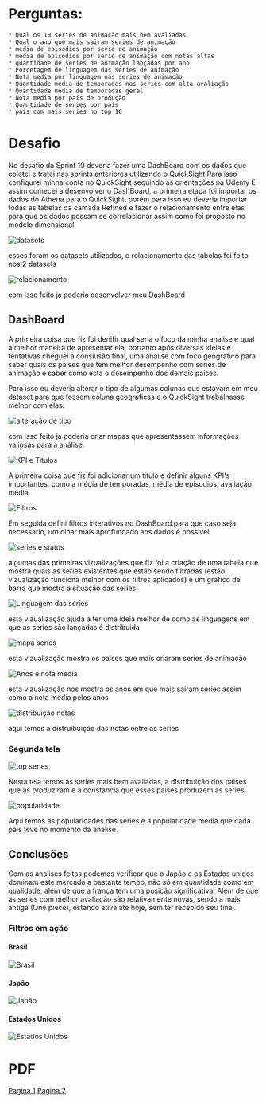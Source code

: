 # Perguntas:
    * Qual os 10 series de animação mais bem avaliadas
    * Qual o ano que mais sairam series de animação
    * media de episodios por serie de animação
    * media de episodios por serie de animação com notas altas
    * quantidade de series de animação lançadas por ano 
    * Porcetagem de linguagem das series de animação
    * Nota media por linguagem nas series de animação
    * Quantidade media de temporadas nas series com alta avaliação
    * Quantidade media de temporadas geral
    * Nota media por país de produção
    * Quantidade de series por país
    * pais com mais series no top 10


# Desafio

No desafio da Sprint 10 deveria fazer uma DashBoard com os dados que coletei e tratei nas sprints anteriores utilizando o QuickSight
Para isso configurei minha conta no QuickSight seguindo as orientações na Udemy
E assim comecei a desenvolver o DashBoard, a primeira etapa foi importar os dados do Athena para o QuickSight, porém para isso eu deveria importar todas as tabelas da camada Refined e fazer o relacionamento entre elas para que os dados possam se correlacionar assim como foi proposto no modelo dimensional

![datasets](/Sprint%2010/Evidencias/Datasets.png)

esses foram os datasets utilizados, o relacionamento das tabelas foi feito nos 2 datasets

![relacionamento](/Sprint%2010/Evidencias/Relacionamento.png)

com isso feito ja poderia desenvolver meu DashBoard

## DashBoard

A primeira coisa que fiz foi denifir qual seria o foco da minha analise e qual a melhor maneira de apresentar ela, portanto após diversas ideias e tentativas cheguei a conslusão final, uma analise com foco geografico para saber quais os paises que tem melhor desempenho com series de animação e saber como esta o desempenho dos demais paises.

Para isso eu deveria alterar o tipo de algumas colunas que estavam em meu dataset para que fossem coluna geograficas e o QuickSight trabalhasse melhor com elas.

![alteração de tipo](/Sprint%2010/Evidencias/Alterar%20tipo%20coluna.png)

com isso feito ja poderia criar mapas que apresentassem informações valiosas para a análise.

![KPI e Titulos](/Sprint%2010/Evidencias/KPI%20e%20titulos.png)

A primeira coisa que fiz foi adicionar um titulo e definir alguns KPI's importantes, como a média de temporadas, média de episodios, avaliação média.

![Filtros](/Sprint%2010/Evidencias/Filtros.png)

Em seguida defini filtros interativos no DashBoard para que caso seja necessario, um olhar mais aprofundado aos dados é possivel

![series e status](/Sprint%2010/Evidencias/Series%20e%20status.png)

algumas das primeiras vizualizações que fiz foi a criação de uma tabela que mostra quais as series existentes que estão sendo filtradas (estão vizualização funciona melhor com os filtros aplicados) e um grafico de barra que mostra a situação das series

![Linguagem das series](/Sprint%2010/Evidencias/Linguagem%20das%20series.png)

esta vizualização ajuda a ter uma ideia melhor de como as linguagens em que as series são lançadas é distribuida

![mapa series](/Sprint%2010/Evidencias/Mapa%20serie.png)

esta vizualização mostra os paises que mais criaram series de animação

![Anos e nota media](/Sprint%2010/Evidencias/Anos%20e%20nota%20media.png)

esta vizualização nos mostra os anos em que mais sairam series assim como a nota media pelos anos

![distribuição notas](/Sprint%2010/Evidencias/Distribuição%20das%20notas.png)

aqui temos a distruibuição das notas entre as series

### Segunda tela

![top series](/Sprint%2010/Evidencias/Top%20series.png)

Nesta tela temos as series mais bem avaliadas, a distribuição dos paises que as produziram e a constancia que esses paises produzem as series

![popularidade](/Sprint%2010/Evidencias/popularidade.png)

Aqui temos as popularidades das series e a popularidade media que cada pais teve no momento da analise.

## Conclusões

Com as analises feitas podemos verificar que o Japão e os Estados unidos dominam este mercado a bastante tempo, não só em quantidade como em qualidade, além de que a frança tem uma posição significativa. Além de que as series com melhor avaliação são relativamente novas, sendo a mais antiga (One piece), estando ativa até hoje, sem ter recebido seu final.

### Filtros em ação
#### Brasil
![Brasil](/Sprint%2010/Evidencias/Analise%20Brasil.png)

#### Japão
![Japão](/Sprint%2010/Evidencias/Analise%20Japão.png)

#### Estados Unidos
![Estados Unidos](/Sprint%2010/Evidencias/Analise%20Estados%20Unidos.png)

# PDF

[Pagina 1](/Sprint%2010/Evidencias/Tela%201.pdf)
[Pagina 2](/Sprint%2010/Evidencias/tela%202.pdf)

